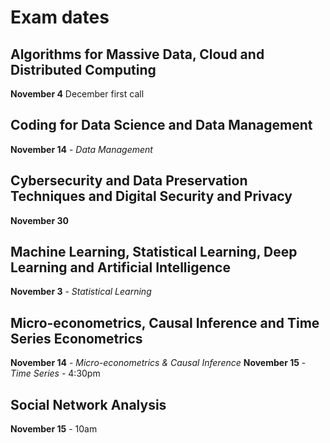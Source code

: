 # Exam dates

## Algorithms for Massive Data, Cloud and Distributed Computing

**November 4**
December first call

## Coding for Data Science and Data Management

**November 14** - *Data Management*

## Cybersecurity and Data Preservation Techniques and Digital Security and Privacy

**November 30**

## Machine Learning, Statistical Learning, Deep Learning and Artificial Intelligence

**November 3** - *Statistical Learning*

## Micro-econometrics, Causal Inference and Time Series Econometrics

**November 14** - *Micro-econometrics & Causal Inference*
**November 15** - *Time Series* - 4:30pm

## Social Network Analysis

**November 15** - 10am